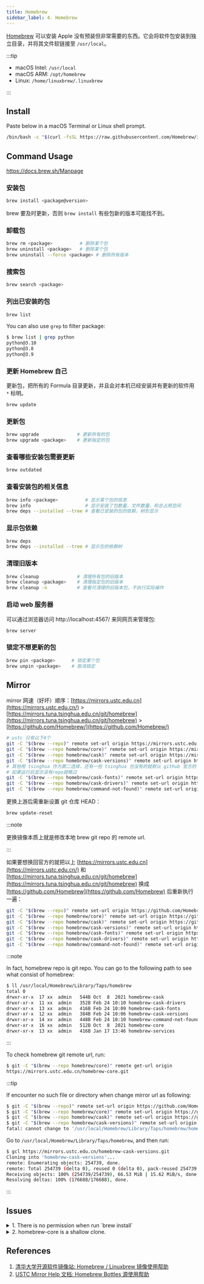 ```yaml
---
title: Homebrew
sidebar_label: 4. Homebrew
---
```


[Homebrew](https://brew.sh/) 可以安装 Apple 没有预装但非常需要的东西。它会将软件包安装到独立目录，并将其文件软链接至 `/usr/local`。

:::tip

- macOS Intel: `/usr/local`
- macOS ARM: `/opt/homebrew`
- Linux: `/home/linuxbrew/.linuxbrew`

:::

## Install

Paste below in a macOS Terminal or Linux shell prompt.

```bash
/bin/bash -c "$(curl -fsSL https://raw.githubusercontent.com/Homebrew/install/HEAD/install.sh)"
```

## Command Usage

https://docs.brew.sh/Manpage

### 安装包

```bash
brew install <package@version>
```

brew 要及时更新，否则 `brew install` 有些包新的版本可能找不到。

### 卸载包

```bash
brew rm <package>          # 删除某个包
brew uninstall <package>   # 删除某个包
brew uninstall --force <package> # 删除所有版本
```

### 搜索包

```bash
brew search <package>
```

### 列出已安装的包

```bash
brew list
```

You can also use `grep` to filter package:

```bash
$ brew list | grep python
python@3.10
python@3.8
python@3.9
```

### 更新 Homebrew 自己

更新包，把所有的 Formula 目录更新，并且会对本机已经安装并有更新的软件用 `*` 标明。

```bash
brew update
```

### 更新包

```bash
brew upgrade              # 更新所有的包
brew upgrade <package>    # 更新指定的包
```

### 查看哪些安装包需要更新

```bash
brew outdated
```

### 查看安装包的相关信息

```bash
brew info <package>          # 显示某个包的信息
brew info                    # 显示安装了包数量，文件数量，和总占用空间
brew deps --installed --tree # 查看已安装的包的依赖，树形显示
```

### 显示包依赖

```bash
brew deps
brew deps --installed --tree # 显示包的依赖树
```

### 清理旧版本

```bash
brew cleanup              # 清理所有包的旧版本
brew cleanup <package>    # 清理指定包的旧版本
brew cleanup -n           # 查看可清理的旧版本包，不执行实际操作
```

### 启动 web 服务器

可以通过浏览器访问 http://localhost:4567/ 来同网页来管理包:

```bash
brew server
```

### 锁定不想更新的包

```bash
brew pin <package>      # 锁定某个包
brew unpin <package>    # 取消锁定
```

## Mirror

mirror 网速（好坏）顺序：[https://mirrors.ustc.edu.cn](https://mirrors.ustc.edu.cn/) > [https://mirrors.tuna.tsinghua.edu.cn/git/homebrew](https://mirrors.tuna.tsinghua.edu.cn/git/homebrew) > [https://github.com/Homebrew/](https://github.com/Homebrew/)

```bash
# ustc 只有以下4个
git -C "$(brew --repo)" remote set-url origin https://mirrors.ustc.edu.cn/brew.git
git -C "$(brew --repo homebrew/core)" remote set-url origin https://mirrors.ustc.edu.cn/homebrew-core.git
git -C "$(brew --repo homebrew/cask)" remote set-url origin https://mirrors.ustc.edu.cn/homebrew-cask.git
git -C "$(brew --repo homebrew/cask-versions)" remote set-url origin https://mirrors.ustc.edu.cn/homebrew-cask-versions.git
# 其他用 tsinghua 作为第二选择，还有一些 tsinghua 也没有的就默认 github 官方的
# 如果运行后显示没有repo就略过
git -C "$(brew --repo homebrew/cask-fonts)" remote set-url origin https://mirrors.tuna.tsinghua.edu.cn/git/homebrew/homebrew-cask-fonts.git
git -C "$(brew --repo homebrew/cask-drivers)" remote set-url origin https://mirrors.tuna.tsinghua.edu.cn/git/homebrew/homebrew-cask-drivers.git
git -C "$(brew --repo homebrew/command-not-found)" remote set-url origin https://mirrors.tuna.tsinghua.edu.cn/git/homebrew/homebrew-command-not-found.git
```

更换上游后需重新设置 git 仓库 HEAD：

```bash
brew update-reset
```

:::note

更换镜像本质上就是修改本地 brew git repo 的 remote url.

:::

如果要想换回官方的就把以上 [https://mirrors.ustc.edu.cn](https://mirrors.ustc.edu.cn/) 和[https://mirrors.tuna.tsinghua.edu.cn/git/homebrew](https://mirrors.tuna.tsinghua.edu.cn/git/homebrew) 换成 [https://github.com/Homebrew](https://github.com/Homebrew) 后重新执行一遍：

```bash
git -C "$(brew --repo)" remote set-url origin https://github.com/Homebrew//brew.git
git -C "$(brew --repo homebrew/core)" remote set-url origin https://github.com/Homebrew/homebrew-core.git
git -C "$(brew --repo homebrew/cask)" remote set-url origin https://github.com/Homebrew/homebrew-cask.git
git -C "$(brew --repo homebrew/cask-versions)" remote set-url origin https://github.com/Homebrew/homebrew-cask-versions.git
git -C "$(brew --repo homebrew/cask-fonts)" remote set-url origin https://github.com/Homebrew/homebrew-cask-fonts.git
git -C "$(brew --repo homebrew/cask-drivers)" remote set-url origin https://github.com/Homebrew/homebrew-cask-drivers.git
git -C "$(brew --repo homebrew/command-not-found)" remote set-url origin https://github.com/Homebrew/homebrew-command-not-found.git
```

:::note

In fact, homebrew repo is git repo. You can go to the following path to see what consist of homebrew:

```bash
$ ll /usr/local/Homebrew/Library/Taps/homebrew
total 0
drwxr-xr-x  17 xx  admin   544B Oct  8  2021 homebrew-cask
drwxr-xr-x  11 xx  admin   352B Feb 24 10:10 homebrew-cask-drivers
drwxr-xr-x  13 xx  admin   416B Feb 24 10:09 homebrew-cask-fonts
drwxr-xr-x  12 xx  admin   384B Feb 24 10:06 homebrew-cask-versions
drwxr-xr-x  14 xx  admin   448B Feb 24 10:10 homebrew-command-not-found
drwxr-xr-x  16 xx  admin   512B Oct  8  2021 homebrew-core
drwxr-xr-x  13 xx  admin   416B Jan 17 13:46 homebrew-services
```

:::

To check homebrew git remote url, run:

```bash
$ git -C "$(brew --repo homebrew/core)" remote get-url origin
https://mirrors.ustc.edu.cn/homebrew-core.git
```

:::tip

If encounter no such file or directory when change mirror url as following: 

```bash
$ git -C "$(brew --repo)" remote set-url origin https://github.com/Homebrew//brew.git
$ git -C "$(brew --repo homebrew/core)" remote set-url origin https://github.com/Homebrew/homebrew-core.git
$ git -C "$(brew --repo homebrew/cask)" remote set-url origin https://github.com/Homebrew/homebrew-cask.git
$ git -C "$(brew --repo homebrew/cask-versions)" remote set-url origin https://github.com/Homebrew/homebrew-cask-versions.git
fatal: cannot change to '/usr/local/Homebrew/Library/Taps/homebrew/homebrew-cask-versions': No such file or directory
```

Go to `/usr/local/Homebrew/Library/Taps/homebrew`, and then run:

```bash
$ gcl https://mirrors.ustc.edu.cn/homebrew-cask-versions.git
Cloning into 'homebrew-cask-versions'...
remote: Enumerating objects: 254739, done.
remote: Total 254739 (delta 0), reused 0 (delta 0), pack-reused 254739
Receiving objects: 100% (254739/254739), 66.53 MiB | 15.62 MiB/s, done.
Resolving deltas: 100% (176688/176688), done.
```

:::

## Issues

<details>

<summary>1. There is no permission when run `brew install`</summary>

For Example:

```bash
$ brew install podman-compose
==> Downloading https://ghcr.io/v2/homebrew/portable-ruby/portable-ruby/blobs/sha256:1f50bf80583bd436c9542d4fa5ad47df0ef0f0bea22ae710c4f04c42d7560bca
####################################################################################################################################################################################################################################################### 100.0%
==> Pouring portable-ruby-2.6.8_1.el_capitan.bottle.tar.gz
==> Downloading https://formulae.brew.sh/api/formula.jws.json
######################################################################## 100.0%
==> Downloading https://formulae.brew.sh/api/cask.jws.json
######################################################################## 100.0%
Error: The following directories are not writable by your user:
/usr/local/bin

You should change the ownership of these directories to your user.
  sudo chown -R $(whoami) /usr/local/bin

And make sure that your user has write permission.
  chmod u+w /usr/local/bin
```

Ensure you have the sudo permission and run as tips:

```bash
$ sudo chown -R $(whoami) /usr/local/bin
$ chmod u+w /usr/local/bin
```

</details>

<details>

<summary>2. homebrew-core is a shallow clone.</summary>

Remove homebrew-core and run `brew update` again.

<Img w="620" src='https://cosmos-x.oss-cn-hangzhou.aliyuncs.com/I8q3Fk.jpg' alt='I8q3Fk'/>

<Img w="620" src='https://cosmos-x.oss-cn-hangzhou.aliyuncs.com/dm9g6s.jpg' alt='dm9g6s'/>

If it's hard to download after removing `homebrew-core`, you can change to other mirror as follows: 

```bash
cd /usr/local/Homebrew/Library/Taps/homebrew
git clone https://mirrors.ustc.edu.cn/homebrew-core.git
```

</details>

## References

1. [清华大学开源软件镜像站: Homebrew / Linuxbrew 镜像使用帮助](https://mirrors.tuna.tsinghua.edu.cn/help/homebrew/)
1. [USTC Mirror Help 文档: Homebrew Bottles 源使用帮助](https://mirrors.tuna.tsinghua.edu.cn/help/homebrew/)